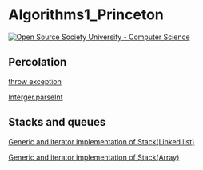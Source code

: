# Algorithms1_Princeton
[![Open Source Society University - Computer Science](https://img.shields.io/badge/OSSU-computer--science-blue.svg)](https://github.com/ossu/computer-science)

## Percolation
[throw exception](https://github.com/starflyyy3119/Algorithms1_Princeton/blob/master/Percolation/Percolation.java)

[Interger.parseInt](https://github.com/starflyyy3119/Algorithms1_Princeton/blob/master/Percolation/PercolationStats.java)

## Stacks and queues
[Generic and iterator implementation of Stack(Linked list)](https://github.com/starflyyy3119/Algorithms1_Princeton/blob/master/DequesAndRandomizedQueues/ImplementationOfStackAndQueue/Stack.java)

[Generic and iterator implementation of Stack(Array)](https://github.com/starflyyy3119/Algorithms1_Princeton/edit/master/DequesAndRandomizedQueues/ImplementationOfStackAndQueue/ResizingArrayStackOfStrings.java)
